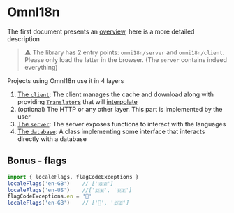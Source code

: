 # OmnI18n

The first document presents an [overview](../README.md), here is a more detailed description

> :warning: The library has 2 entry points: `omni18n/server` and `omni18n/client`. Please only load the latter in the browser. (The `server` contains indeed everything)

Projects using OmnI18n use it in 4 layers

1. [The `client`](./client.md): The client manages the cache and download along with providing [`Translator`s](./translator.md) that will [interpolate](./interpolation.md)
2. (optional) The HTTP or any other layer. This part is implemented by the user
3. [The `server`](./server.md): The server exposes functions to interact with the languages
4. [The `database`](./db.md): A class implementing some interface that interacts directly with a database

## Bonus - flags

```js
import { localeFlags, flagCodeExceptions }
localeFlags('en-GB')	// ['🇬🇧']
localeFlags('en-US')	//['🇬🇧', '🇺🇸']
flagCodeExceptions.en = '🏴󠁧󠁢󠁥󠁮󠁧󠁿'
localeFlags('en-GB')	// ['🏴󠁧󠁢󠁥󠁮󠁧󠁿', '🇬🇧']
```
